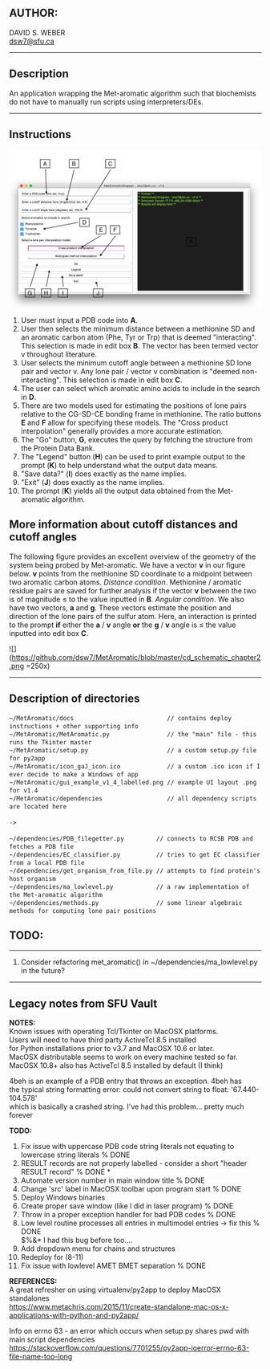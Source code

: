 ## AUTHOR:  
DAVID S. WEBER  
dsw7@sfu.ca  
  
---
## Description  
An application wrapping the Met-aromatic algorithm such that biochemists  
do not have to manually run scripts using interpreters/DEs.  
  
---
## Instructions  
  
![](https://github.com/dsw7/MetAromatic/blob/master/gui_example_v1_4_labelled.png)   

1. User must input a PDB code into **A**.  
2. User then selects the minimum distance between a methionine SD and an aromatic carbon atom (Phe, Tyr or Trp) that is deemed "interacting". This selection is made in edit box **B**. The vector has been termed vector v throughout literature.  
3. User selects the minimum cutoff angle between a methionine SD lone pair and vector v. Any lone pair / vector v combination is "deemed non-interacting". This selection is made in edit box **C**.  
4. The user can select which aromatic amino acids to include in the search in **D**.  
5. There are two models used for estimating the positions of lone pairs relative to the CG-SD-CE bonding frame in methionine. The ratio buttons **E** and **F** allow for specifying these models. The "Cross product interpolation" generally provides a more accurate estimation.  
6. The "Go" button, **G**, executes the query by fetching the structure from the Protein Data Bank.  
7. The "Legend" button (**H**) can be used to print example output to the prompt (**K**) to help understand what the output data means.  
8. "Save data?" (**I**) does exactly as the name implies.  
9. "Exit" (**J**) does exactly as the name implies.  
10. The prompt (**K**) yields all the output data obtained from the Met-aromatic algorithm.  

## More information about cutoff distances and cutoff angles  

The following figure provides an excellent overview of the geometry of the system being probed by Met-aromatic. We have a vector **v** in our figure below. **v** points from the methionine SD coordinate to a midpoint between two aromatic carbon atoms. _Distance condition_. Methionine / aromatic residue pairs are saved for further analysis if the vector **v** between the two is of magnitude ≤ to the value inputted in **B**. _Angular condition_. We also have two vectors, **a** and **g**. These vectors estimate the position and direction of the lone pairs of the sulfur atom. Here, an interaction is printed to the prompt **if** either the **a** / **v** angle **or** the **g** / **v** angle is ≤ the value inputted into edit box **C**.    
  
![](https://github.com/dsw7/MetAromatic/blob/master/cd_schematic_chapter2.png =250x)

---
## Description of directories  

    ~/MetAromatic/docs                          // contains deploy instructions + other supporting info  
    ~/MetAromatic/MetAromatic.py                // the "main" file - this runs the Tkinter master  
    ~/MetAromatic/setup.py                      // a custom setup.py file for py2app  
    ~/MetAromatic/icon_gaJ_icon.ico             // a custom .ico icon if I ever decide to make a Windows of app
    ~/MetAromatic/gui_example_v1_4_labelled.png // example UI layout .png for v1.4  
    ~/MetAromatic/dependencies                  // all dependency scripts are located here  
  
    ->
  
    ~/dependencies/PDB_filegetter.py         // connects to RCSB PDB and fetches a PDB file  
    ~/dependencies/EC_classifier.py          // tries to get EC classifier from a local PDB file  
    ~/dependencies/get_organism_from_file.py // attempts to find protein's host organism  
    ~/dependencies/ma_lowlevel.py            // a raw implementation of the Met-aromatic algorithm  
    ~/dependencies/methods.py                // some linear algebraic methods for computing lone pair positions  
   
## TODO:  
--- 
1. Consider refactoring met_aromatic() in ~/dependencies/ma_lowlevel.py in the future?  
  
---  
## Legacy notes from SFU Vault  
  
**NOTES:**  
Known issues with operating Tcl/Tkinter on MacOSX platforms.  
Users will need to have third party ActiveTcl 8.5 installed  
for Python installations prior to v3.7 and MacOSX 10.6 or later.  
MacOSX distributable seems to work on every machine tested so far.  
MacOSX 10.8+ also has ActiveTcl 8.5 installed by default (I think)  
  
4beh is an example of a PDB entry that throws an exception. 4beh has  
the typical string formatting error: could not convert string to float: '67.440-104.578'  
which is basically a crashed string. I've had this problem... pretty much forever  
  
**TODO:**   
1. Fix issue with uppercase PDB code string literals not equating to lowercase string literals   % DONE  
2. RESULT records are not properly labelled - consider a short "header RESULT record"            % DONE *  
3. Automate version number in main window title                                                  % DONE  
4. Change 'src' label in MacOSX toolbar upon program start                                       % DONE  
5. Deploy Windows binaries  
6. Create proper save window (like I did in laser program)                                       % DONE  
7. Throw in a proper exception handler for bad PDB codes                                         % DONE  
8. Low level routine processes all entries in multimodel entries -> fix this                     % DONE  
    $%&* I had this bug before too....  
9. Add dropdown menu for chains and structures  
10. Redeploy for (8-11)  
11. Fix issue with lowlevel AMET BMET separation                                                 % DONE  
  
**REFERENCES:**  
A great refresher on using virtualenv/py2app to deploy MacOSX standalones  
https://www.metachris.com/2015/11/create-standalone-mac-os-x-applications-with-python-and-py2app/  
  
Info on errno 63 - an error which occurs when setup.py shares pwd with main script dependencies  
https://stackoverflow.com/questions/7701255/py2app-ioerror-errno-63-file-name-too-long  
   



